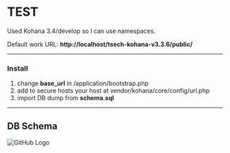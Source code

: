# TEST

Used Kohana 3.4/develop so I can use namespaces.

Default work URL: **http://localhost/tsech-kohana-v3.3.6/public/**

----

### Install
1. change **base_url** in /application/bootstrap.php
1. add to secure hosts your host at vendor/kohana/core/config/url.php
1. import DB dump from **schema.sql**

----

## DB Schema 

![GitHub Logo](schema.png)



